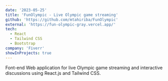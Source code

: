 ```yaml
---
date: '2023-05-25'
title: 'FunOlympic - Live Olympic game streaming'
github: 'https://github.com/mtahiriba/FunOlympic'
external: 'https://fun-olympic-gray.vercel.app/'
tech:
  - React
  - Tailwind CSS
  - Bootstrap
company: 'Fiverr'
showInProjects: true
---
```


Font-end Web application for live Olympic game streaming and interactive discussions using React.js and Tailwind CSS.
